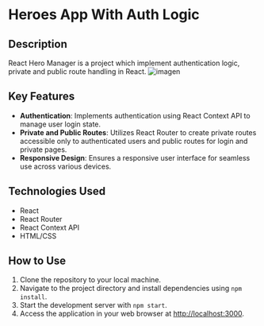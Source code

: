 # Heroes App With Auth Logic
## Description
React Hero Manager is a project which implement authentication logic, private and public route handling in  React.
![imagen](https://github.com/jhoset/heroes-spa-react/assets/29497145/d303401e-80e2-4aa8-9d8e-c2105f007acb)


## Key Features

- **Authentication**: Implements authentication using React Context API to manage user login state.
- **Private and Public Routes**: Utilizes React Router to create private routes accessible only to authenticated users and public routes for login and private pages.
- **Responsive Design**: Ensures a responsive user interface for seamless use across various devices.

## Technologies Used

- React
- React Router
- React Context API
- HTML/CSS

## How to Use

1. Clone the repository to your local machine.
2. Navigate to the project directory and install dependencies using `npm install`.
3. Start the development server with `npm start`.
4. Access the application in your web browser at [http://localhost:3000](http://localhost:3000).
